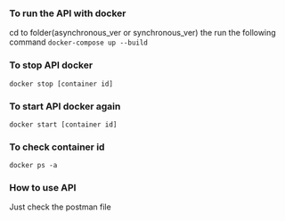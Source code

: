 ### To run the API with docker
cd to folder(asynchronous_ver or synchronous_ver) the run the following command 
`docker-compose up --build`

### To stop API docker
`docker stop [container id]`

### To start API docker again
`docker start [container id]`

### To check container id
`docker ps -a`

### How to use API
Just check the postman file